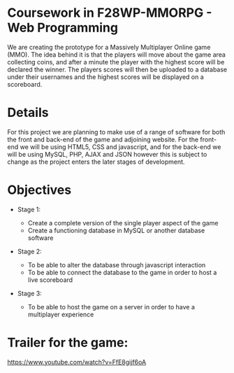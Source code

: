 # Coursework in F28WP-MMORPG - Web Programming

We are creating the prototype for a Massively Multiplayer Online game (MMO). The idea behind it is that the players will move about the
game area collecting coins, and after a minute the player with the highest score will be declared the winner. The players scores will 
then be uploaded to a database under their usernames and the highest scores will be displayed on a scoreboard.

# Details
For this project we are planning to make use of a range of software for both the front and back-end of the game and adjoining website.
For the front-end we will be using HTML5, CSS and javascript, and for the back-end we will be using MySQL, PHP, AJAX and JSON however this
is subject to change as the project enters the later stages of development.

# Objectives
- Stage 1:
    - Create a complete version of the single player aspect of the game
    - Create a functioning database in MySQL or another database software
    
- Stage 2:
    - To be able to alter the database through javascript interaction
    - To be able to connect the database to the game in order to host a live scoreboard
    
- Stage 3:
     - To be able to host the game on a server in order to have a multiplayer experience

# Trailer for the game:
https://www.youtube.com/watch?v=FfE8gijf6oA
